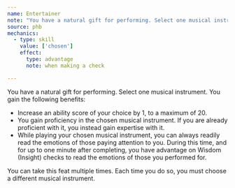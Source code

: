 ```yaml
---
name: Entertainer
note: "You have a natural gift for performing. Select one musical instrument. You gain the following benefits:"
source: phb
mechanics:
  - type: skill
    value: ['chosen']
    effect:
      type: advantage
      note: when making a check

---
```

You have a natural gift for performing. Select one musical instrument. You gain the following benefits:
- Increase an ability score of your choice by 1, to a maximum of 20.
- You gain proficiency in the chosen musical instrument. If you are already proficient with it, you instead gain expertise with it.
- While playing your chosen musical instrument, you can always readily read the emotions of those paying attention to you. During this time, and for up to one minute after completing, you have advantage on Wisdom (Insight) checks to read the emotions of those you performed for.

You can take this feat multiple times. Each time you do so, you must choose a different musical instrument.

